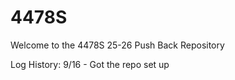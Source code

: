 # 4478S
<p>Welcome to the 4478S 25-26 Push Back Repository</p>
<p>Log History: 9/16 - Got the repo set up</p>